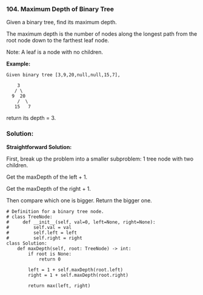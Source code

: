 ### 104. Maximum Depth of Binary Tree

Given a binary tree, find its maximum depth.

The maximum depth is the number of nodes along the longest path from the root node down to the farthest leaf node.

Note: A leaf is a node with no children.

**Example:**
```
Given binary tree [3,9,20,null,null,15,7],

    3
   / \
  9  20
    /  \
   15   7
```

return its depth = 3.

### Solution:

**Straightforward Solution:**

First, break up the problem into a smaller subproblem: 1 tree node with two children. 

Get the maxDepth of the left + 1.

Get the maxDepth of the right + 1.

Then compare which one is bigger. Return the bigger one.

```
# Definition for a binary tree node.
# class TreeNode:
#     def __init__(self, val=0, left=None, right=None):
#         self.val = val
#         self.left = left
#         self.right = right
class Solution:
    def maxDepth(self, root: TreeNode) -> int:
        if root is None:
            return 0
        
        left = 1 + self.maxDepth(root.left)
        right = 1 + self.maxDepth(root.right)
        
        return max(left, right)
```
